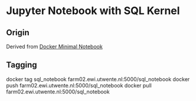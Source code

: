 
# Jupyter Notebook with SQL Kernel

## Origin

Derived from [Docker Minimal Notebook](https://github.com/jupyter/docker-stacks/tree/master/minimal-notebook)

## Tagging

docker tag sql_notebook farm02.ewi.utwente.nl:5000/sql_notebook
docker push farm02.ewi.utwente.nl:5000/sql_notebook
docker pull farm02.ewi.utwente.nl:5000/sql_notebook